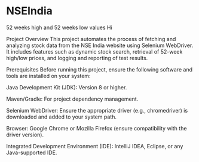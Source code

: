 # NSEIndia
52 weeks high and 52 weeks low values
Hi 

Project Overview
This project automates the process of fetching and analyzing stock data from the NSE India website using Selenium WebDriver. It includes features such as dynamic stock search, retrieval of 52-week high/low prices, and logging and reporting of test results.

Prerequisites
Before running this project, ensure the following software and tools are installed on your system:

Java Development Kit (JDK): Version 8 or higher.

Maven/Gradle: For project dependency management.

Selenium WebDriver: Ensure the appropriate driver (e.g., chromedriver) is downloaded and added to your system path.

Browser: Google Chrome or Mozilla Firefox (ensure compatibility with the driver version).

Integrated Development Environment (IDE): IntelliJ IDEA, Eclipse, or any Java-supported IDE.

